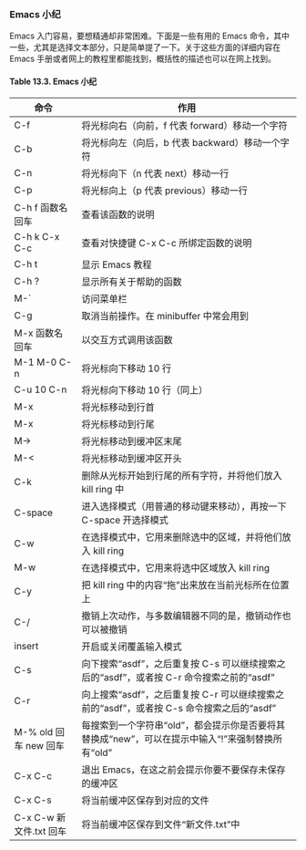 ### Emacs 小纪

Emacs 入门容易，要想精通却非常困难。下面是一些有用的 Emacs 命令，其中一些，尤其是选择文本部分，只是简单提了一下。关于这些方面的详细内容在 Emacs 手册或者网上的教程里都能找到，概括性的描述也可以在网上找到。

#### Table 13.3. Emacs 小纪

| 命令                    | 作用                                                                                             |
| ----------------------- | ------------------------------------------------------------------------------------------------ |
| C-f                     | 将光标向右（向前，f 代表 forward）移动一个字符                                                   |
| C-b                     | 将光标向左（向后，b 代表 backward）移动一个字符                                                  |
| C-n                     | 将光标向下（n 代表 next）移动一行                                                                |
| C-p                     | 将光标向上（p 代表 previous）移动一行                                                            |
| C-h f 函数名 回车       | 查看该函数的说明                                                                                 |
| C-h k C-x C-c           | 查看对快捷键 C-x C-c 所绑定函数的说明                                                            |
| C-h t                   | 显示 Emacs 教程                                                                                  |
| C-h ?                   | 显示所有关于帮助的函数                                                                           |
| M-\`                    | 访问菜单栏                                                                                       |
| C-g                     | 取消当前操作。在 minibuffer 中常会用到                                                           |
| M-x 函数名 回车         | 以交互方式调用该函数                                                                             |
| M-1 M-0 C-n             | 将光标向下移动 10 行                                                                             |
| C-u 10 C-n              | 将光标向下移动 10 行（同上）                                                                     |
| M-x                     | 将光标移动到行首                                                                                 |
| M-x                     | 将光标移动到行尾                                                                                 |
| M->                     | 将光标移动到缓冲区末尾                                                                           |
| M-<                     | 将光标移动到缓冲区开头                                                                           |
| C-k                     | 删除从光标开始到行尾的所有字符，并将他们放入 kill ring 中                                        |
| C-space                 | 进入选择模式（用普通的移动键来移动），再按一下 C-space 开选择模式                                |
| C-w                     | 在选择模式中，它用来删除选中的区域，并将他们放入 kill ring                                       |
| M-w                     | 在选择模式中，它用来将选中区域放入 kill ring                                                     |
| C-y                     | 把 kill ring 中的内容“拖”出来放在当前光标所在位置上                                              |
| C-/                     | 撤销上次动作，与多数编辑器不同的是，撤销动作也可以被撤销                                         |
| insert                  | 开启或关闭覆盖输入模式                                                                           |
| C-s                     | 向下搜索“asdf”，之后重复按 C-s 可以继续搜索之后的“asdf”，或者按 C-r 命令搜索之前的“asdf”         |
| C-r                     | 向上搜索“asdf”，之后重复按 C-r 可以继续搜索之前的“asdf”，或者按 C-s 命令搜索之后的“asdf”         |
| M-% old 回车 new 回车   | 每搜索到一个字符串“old”，都会提示你是否要将其替换成“new”，可以在提示中输入“!”来强制替换所有“old” |
| C-x C-c                 | 退出 Emacs，在这之前会提示你要不要保存未保存的缓冲区                                             |
| C-x C-s                 | 将当前缓冲区保存到对应的文件                                                                     |
| C-x C-w 新文件.txt 回车 | 将当前缓冲区保存到文件“新文件.txt”中                                                             |
